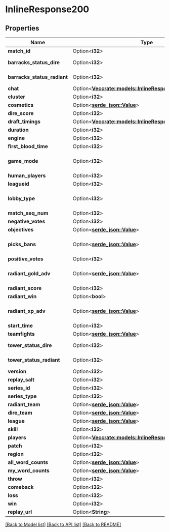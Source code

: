 # InlineResponse200

## Properties

Name | Type | Description | Notes
------------ | ------------- | ------------- | -------------
**match_id** | Option<**i32**> | The ID number of the match assigned by Valve | [optional]
**barracks_status_dire** | Option<**i32**> | Bitmask. An integer that represents a binary of which barracks are still standing. 63 would mean all barracks still stand at the end of the game. | [optional]
**barracks_status_radiant** | Option<**i32**> | Bitmask. An integer that represents a binary of which barracks are still standing. 63 would mean all barracks still stand at the end of the game. | [optional]
**chat** | Option<[**Vec<crate::models::InlineResponse200Chat>**](inline_response_200_chat.md)> | Array containing information on the chat of the game | [optional]
**cluster** | Option<**i32**> | cluster | [optional]
**cosmetics** | Option<[**serde_json::Value**](.md)> | cosmetics | [optional]
**dire_score** | Option<**i32**> | Final score for Dire (number of kills on Radiant) | [optional]
**draft_timings** | Option<[**Vec<crate::models::InlineResponse200DraftTimings>**](inline_response_200_draft_timings.md)> | draft_timings | [optional]
**duration** | Option<**i32**> | Duration of the game in seconds | [optional]
**engine** | Option<**i32**> | engine | [optional]
**first_blood_time** | Option<**i32**> | Time in seconds at which first blood occurred | [optional]
**game_mode** | Option<**i32**> | Integer corresponding to game mode played. List of constants can be found here: https://github.com/odota/dotaconstants/blob/master/json/game_mode.json | [optional]
**human_players** | Option<**i32**> | Number of human players in the game | [optional]
**leagueid** | Option<**i32**> | leagueid | [optional]
**lobby_type** | Option<**i32**> | Integer corresponding to lobby type of match. List of constants can be found here: https://github.com/odota/dotaconstants/blob/master/json/lobby_type.json | [optional]
**match_seq_num** | Option<**i32**> | match_seq_num | [optional]
**negative_votes** | Option<**i32**> | Number of negative votes the replay received in the in-game client | [optional]
**objectives** | Option<[**serde_json::Value**](.md)> | objectives | [optional]
**picks_bans** | Option<[**serde_json::Value**](.md)> | Object containing information on the draft. Each pick/ban contains a boolean relating to whether the choice is a pick or a ban, the hero ID, the team the picked or banned it, and the order. | [optional]
**positive_votes** | Option<**i32**> | Number of positive votes the replay received in the in-game client | [optional]
**radiant_gold_adv** | Option<[**serde_json::Value**](.md)> | Array of the Radiant gold advantage at each minute in the game. A negative number means that Radiant is behind, and thus it is their gold disadvantage.  | [optional]
**radiant_score** | Option<**i32**> | Final score for Radiant (number of kills on Radiant) | [optional]
**radiant_win** | Option<**bool**> | Boolean indicating whether Radiant won the match | [optional]
**radiant_xp_adv** | Option<[**serde_json::Value**](.md)> | Array of the Radiant experience advantage at each minute in the game. A negative number means that Radiant is behind, and thus it is their experience disadvantage.  | [optional]
**start_time** | Option<**i32**> | The Unix timestamp at which the game started | [optional]
**teamfights** | Option<[**serde_json::Value**](.md)> | teamfights | [optional]
**tower_status_dire** | Option<**i32**> | Bitmask. An integer that represents a binary of which Dire towers are still standing. | [optional]
**tower_status_radiant** | Option<**i32**> | Bitmask. An integer that represents a binary of which Radiant towers are still standing. | [optional]
**version** | Option<**i32**> | Parse version, used internally by OpenDota | [optional]
**replay_salt** | Option<**i32**> | replay_salt | [optional]
**series_id** | Option<**i32**> | series_id | [optional]
**series_type** | Option<**i32**> | series_type | [optional]
**radiant_team** | Option<[**serde_json::Value**](.md)> | radiant_team | [optional]
**dire_team** | Option<[**serde_json::Value**](.md)> | dire_team | [optional]
**league** | Option<[**serde_json::Value**](.md)> | league | [optional]
**skill** | Option<**i32**> | Skill bracket assigned by Valve (Normal, High, Very High) | [optional]
**players** | Option<[**Vec<crate::models::InlineResponse200Players>**](inline_response_200_players.md)> | Array of information on individual players | [optional]
**patch** | Option<**i32**> | Information on the patch version the game is played on | [optional]
**region** | Option<**i32**> | Integer corresponding to the region the game was played on | [optional]
**all_word_counts** | Option<[**serde_json::Value**](.md)> | Word counts of the all chat messages in the player's games | [optional]
**my_word_counts** | Option<[**serde_json::Value**](.md)> | Word counts of the player's all chat messages | [optional]
**throw** | Option<**i32**> | Maximum gold advantage of the player's team if they lost the match | [optional]
**comeback** | Option<**i32**> | Maximum gold disadvantage of the player's team if they won the match | [optional]
**loss** | Option<**i32**> | Maximum gold disadvantage of the player's team if they lost the match | [optional]
**win** | Option<**i32**> | Maximum gold advantage of the player's team if they won the match | [optional]
**replay_url** | Option<**String**> | replay_url | [optional]

[[Back to Model list]](../README.md#documentation-for-models) [[Back to API list]](../README.md#documentation-for-api-endpoints) [[Back to README]](../README.md)


